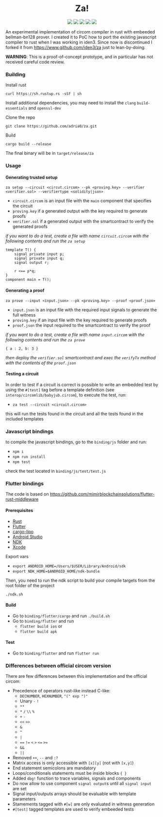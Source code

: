 <h1 align="center">Za!</h1>

<p align="center">
    <a href="https://github.com/adria0/za/actions?query=workflow%3ARust"><img src="https://github.com/adria0/za/workflows/Rust/badge.svg"></a>
    <a href="https://codecov.io/gh/adria0/za"><img src="https://github.com/adria0/za/workflows/Code%20Coverage/badge.svg"></a>
    <a href="https://github.com/adria0/za/actions?query=workflow%3AClippy"><img src="https://github.com/adria0/za/workflows/Clippy/badge.svg"></a>
    <a href="https://github.com/adria0/za/actions?query=workflow%3ARustfmt"><img src="https://github.com/adria0/za/workflows/Rustfmt/badge.svg"></a>
    <img src="https://img.shields.io/badge/License-GPLv3-blue.svg">
</p>

An experimental implementation of circom compiler in rust with embeeded bellman-bn128 prover. I created it to PoC how to port the existing javascript compiler to rust when I was working in iden3. Since now is discontinued I forked it from https://www.github.com/iden3/za just to lean-by-doing. 

**WARNING**: This is a proof-of-concept prototype, and in particular has not received careful code review.

### Building 

Install rust

`curl https://sh.rustup.rs -sSf | sh`

Install additional dependencies, you may need to install the `clang` `build-essentials` and `openssl-dev`

Clone the repo

`git clone https://github.com/adria0/za.git`

Build

`cargo build --release`

The final binary will be in `target/release/za`

### Usage

#### Generating trusted setup

`za setup --circuit <circut.circom> --pk <proving.key> --verifier <verifier.sol> --verifiertype <solidity|json>`

- `circuit.circom` is an input file with the `main` component that specifies the circuit
- `proving.key` if a generated output with the key required to generate proofs
- `verifier.sol` if a generated output with the smartcontract to verify the generated proofs

_if you want to do a test, create a file with name `circuit.circom` with the following contents and run the `za setup`_

```
template T() {
    signal private input p;
    signal private input q;
    signal output r;

    r <== p*q;
}
component main = T();
```

#### Generating a proof

`za prove --input <input.json> --pk <proving.key> --proof <proof.json>`

- `input.json` is an input file with the required input signals to generate the full witness
- `proving.key` if an input file with the key required to generate proofs
- `proof.json`  the input required to the smartcontract to verify the proof

_if you want to do a test, create a file with name `input.circom` with the following contents and run the `za prove`_

```
{ a : 2, b: 3 }
```

_then deploy the `verifier.sol` smartcontract and exec the `verifyTx` method with the contents of the `proof.json`_


#### Testing a circuit

In order to test if a circuit is correct is possible to write an embedded test by using the `#[test]` tag before a template definition (see `interop/circomlib/babyjub.circom`), to execute the test, run:

- `za test --circuit <circuit.circom>`

this will run the tests found in the circuit and all the tests found in the included templates

### Javascript bindings

to compile the javascript bindings, go to the `binding/js` folder and run:

- `npm i`
- `npm run install`
- `npm test`

check the test located in `binding/js/test/test.js`

### Flutter bindings

The code is based on https://github.com/mimirblockchainsolutions/flutter-rust-middleware 

#### Prerequisites

- [Rust](https://www.rust-lang.org)
- [Flutter](https://github.com/flutter/flutter)
- [cargo-lipo](https://github.com/TimNN/cargo-lipo)
- [Android Studio](https://developer.android.com/studio/)
- [NDK](https://developer.android.com/ndk/)
- [Xcode](https://developer.apple.com/xcode/)

Export vars

- `export ANDROID_HOME=/Users/$USER/Library/Android/sdk`
- `export NDK_HOME=$ANDROID_HOME/ndk-bundle`

Then, you need to run the ndk script to build your compile targets from the root folder of the project

`./ndk.sh`


#### Build

- Go to `binding/flutter/cargo` and run `./build.sh`
- Go to `binding/flutter` and run
    - `flutter build ios` or
    - `flutter build apk`

#### Test

- Go to `binding/flutter` and run `flutter run`


### Differences between official circom version

There are few differences between this implementation and the official circom:

- Precedence of operators rust-like instead C-like:
  - `DECNUMBER`, `HEXNUMBER`, `"(" exp ")"`
  - Unary `-` `!`
  - `**`      
  - `*` `/` `\\` `%`
  - `+` `-`     
  - `<<` `>>`  
  - `&` 
  - `^` 
  - `|` 
  - `==` `!=` `<` `>` `<=` `>=`
  - `&&`
  - `||`
- Removed `++`, `--` and `:?`
- Matrix access is only accessible with `[x][y]` (not with `[x,y]`) 
- End statement semicolons are mandatory
- Loops/conditionals statements must be inside blocks `{ }`
- Added `dbg!` function to trace variables, signals and components
- Do now allow to use component `signal output`s until all `signal input` are set  
- Signal input/outputs arrays should be evaluable with template parameters
- Stamements tagged with `#[w]` are only evaluated in witness generation
- `#[test]` tagged templates are used to verify embeeded tests
